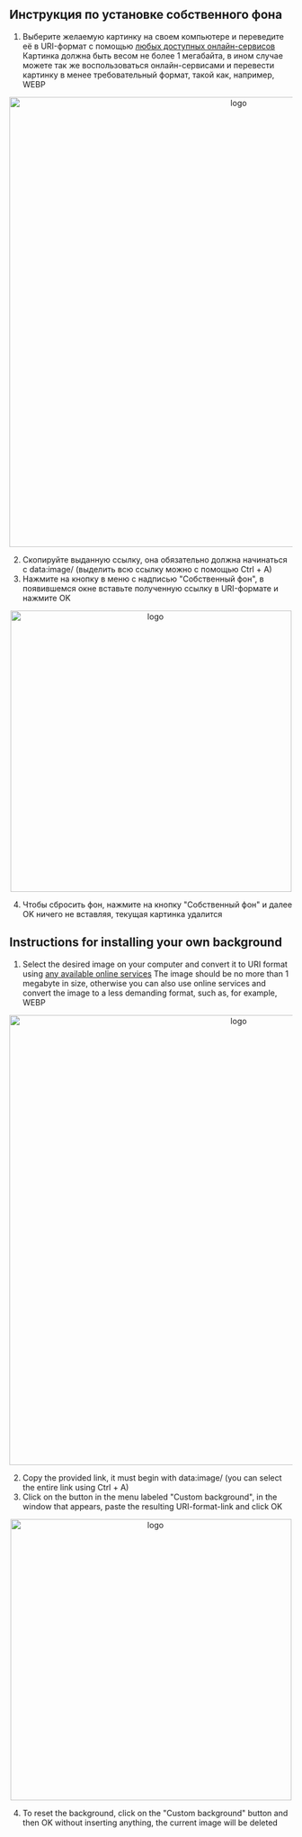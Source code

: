 ## Инструкция по установке собственного фона
1. Выберите желаемую картинку на своем компьютере и переведите её в URI-формат с помощью [любых доступных онлайн-сервисов](https://ru.inettools.net/image/konverter-izobrajeniya-v-data-uri)
Картинка должна быть весом не более 1 мегабайта, в ином случае можете так же воспользоваться онлайн-сервисами и перевести картинку в менее требовательный формат, такой как, например, WEBP

<p align="center"><img src="https://github.com/user-attachments/assets/aaab8d2b-3cf8-415f-aa83-f278708e9a39" alt="logo" style="width: 800px"/></p>

2. Скопируйте выданную ссылку, она обязательно должна начинаться с data:image/ (выделить всю ссылку можно с помощью Ctrl + A)
3. Нажмите на кнопку в меню с надписью "Собственный фон", в появившемся окне вставьте полученную ссылку в URI-формате и нажмите OK

<p align="center"><img src="https://github.com/user-attachments/assets/65361b9e-47ef-404c-9eb1-ef2648f68a6d" alt="logo" style="width: 500px"/></p>

4. Чтобы сбросить фон, нажмите на кнопку "Собственный фон" и далее OK ничего не вставляя, текущая картинка удалится

## Instructions for installing your own background
1. Select the desired image on your computer and convert it to URI format using [any available online services]([https://ru.inettools.net/image/konverter-izobrajeniya-v-data-uri)
The image should be no more than 1 megabyte in size, otherwise you can also use online services and convert the image to a less demanding format, such as, for example, WEBP

<p align="center"><img src="https://github.com/user-attachments/assets/aaab8d2b-3cf8-415f-aa83-f278708e9a39" alt="logo" style="width: 800px"/></p>

2. Copy the provided link, it must begin with data:image/ (you can select the entire link using Ctrl + A)
3. Click on the button in the menu labeled "Custom background", in the window that appears, paste the resulting URI-format-link and click OK

<p align="center"><img src="https://github.com/user-attachments/assets/2b4fc8fb-2c3a-4d75-bcca-c611339b8b23" alt="logo" style="width: 500px"/></p>

4. To reset the background, click on the "Custom background" button and then OK without inserting anything, the current image will be deleted
